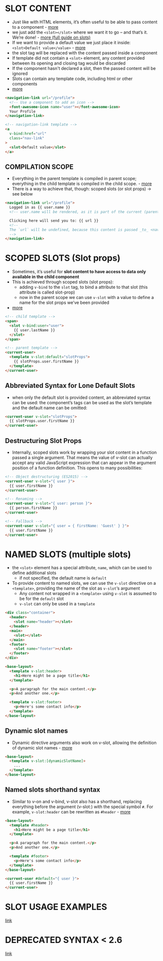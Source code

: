 # SLOT CONTENT

* Just like with HTML elements, it’s often useful to be able to pass content to a component - [more](https://vuejs.org/v2/guide/components.html#Content-Distribution-with-Slots)
* we just add the `<slot></slot>` where we want it to go – and that’s it. We’re done! - [more (full guide on slots)](https://vuejs.org/v2/guide/components-slots.html)
* If we want to provide a default value we just place it inside: `<slot>Default value</value>` - [more](https://vuejs.org/v2/guide/components-slots.html#Fallback-Content)
* the slot tag will be replaced with the content passed inside a component
* If template did not contain a `<slot>` element, any content provided between its opening and closing tag would be discarded
* If the component hasn't declared a slot, then the passed content will be ignored
* Slots can contain any template code, including html or other components
* [more](https://vuejs.org/v2/guide/components-slots.html#Slot-Content)

```html
<navigation-link url="/profile">
  <!-- Use a component to add an icon -->
  <font-awesome-icon name="user"></font-awesome-icon>
  Your Profile
</navigation-link>
```
```html
<!-- navigation-link template -->
<a
  v-bind:href="url"
  class="nav-link"
>
  <slot>Default value</slot>
</a>
```

## COMPILATION SCOPE

* Everything in the parent template is compiled in parent scope; everything in the child template is compiled in the child scope. - [more](https://vuejs.org/v2/guide/components-slots.html#Compilation-Scope)
* There is a way to achieve that, though: scoped slots (or slot props) -> see below

```html
<navigation-link url="/profile">
  Logged in as {{ user.name }} 
  <!-- user.name will be rendered, as it is part of the current (parent) scope -->

  Clicking here will send you to: {{ url }}
  <!--
  The `url` will be undefined, because this content is passed _to_ <navigation-link>, rather than defined _inside_ the <navigation-link> component.
  -->
</navigation-link>
```

# SCOPED SLOTS (Slot props)

* Sometimes, it’s useful for __slot content to have access to data only available in the child component__
* This is achieved through scoped slots (slot props):
    * adding `v-bind` to the `slot` tag, to bind a attribute to that slot (this attribute is called slot-prop)
    * now in the parent scope we can use `v-slot` with a value to define a name for the slot props we’ve been provided
* [more](https://vuejs.org/v2/guide/components-slots.html#Scoped-Slots)

```html
<!-- child template -->
<span>
  <slot v-bind:user="user">
    {{ user.lastName }}
  </slot>
</span>
```
```html
<!-- parent template -->
<current-user>
  <template v-slot:default="slotProps">
    {{ slotProps.user.firstName }}
  </template>
</current-user>
```

## Abbreviated Syntax for Lone Default Slots

* when only the default slot is provided content, an abbreviated syntax can be used: the component’s tags can be used as the slot’s template and the default name can be omitted:

```html
<current-user v-slot="slotProps">
  {{ slotProps.user.firstName }}
</current-user>
```

## Destructuring Slot Props

* Internally, scoped slots work by wrapping your slot content in a function passed a single argument. That means the value of v-slot can actually accept any valid JavaScript expression that can appear in the argument position of a function definition. This opens to many possibilities:

```html
<!-- Object destructuring (ES2015) -->
<current-user v-slot="{ user }">
  {{ user.firstName }}
</current-user>
```
```html
<!-- Renaming -->
<current-user v-slot="{ user: person }">
  {{ person.firstName }}
</current-user>
```
```html
<!-- Fallback -->
<current-user v-slot="{ user = { firstName: 'Guest' } }">
  {{ user.firstName }}
</current-user>
```

# NAMED SLOTS (multiple slots)

* the `<slot>` element has a special attribute, `name`, which can be used to define additional slots
    * if not specified, the default name is `default`
* To provide content to named slots, we can use the `v-slot` directive on a `<template>`, providing the name of the slot as `v-slot`‘s argument
    * Any content not wrapped in a `<template>` using `v-slot` is assumed to be for the `default` slot
    * `v-slot` can only be used in a `template`

```html
<div class="container">
  <header>
    <slot name="header"></slot>
  </header>
  <main>
    <slot></slot>
  </main>
  <footer>
    <slot name="footer"></slot>
  </footer>
</div>
```
```html
<base-layout>
  <template v-slot:header>
    <h1>Here might be a page title</h1>
  </template>

  <p>A paragraph for the main content.</p>
  <p>And another one.</p>

  <template v-slot:footer>
    <p>Here's some contact info</p>
  </template>
</base-layout>
```

## Dynamic slot names

* Dynamic directive arguments also work on v-slot, allowing the definition of dynamic slot names - [more](https://vuejs.org/v2/guide/components-slots.html#Dynamic-Slot-Names)

```html
<base-layout>
  <template v-slot:[dynamicSlotName]>
    ...
  </template>
</base-layout>
```

## Named slots shorthand syntax

* Similar to v-on and v-bind, v-slot also has a shorthand, replacing everything before the argument (v-slot:) with the special symbol `#`. For example, `v-slot:header` can be rewritten as `#header` - [more](https://vuejs.org/v2/guide/components-slots.html#Named-Slots-Shorthand)

```html
<base-layout>
  <template #header>
    <h1>Here might be a page title</h1>
  </template>

  <p>A paragraph for the main content.</p>
  <p>And another one.</p>

  <template #footer>
    <p>Here's some contact info</p>
  </template>
</base-layout>
```

```html
<current-user #default="{ user }">
  {{ user.firstName }}
</current-user>
```

# SLOT USAGE EXAMPLES

[link](https://vuejs.org/v2/guide/components-slots.html#Other-Examples)

# DEPRECATED SYNTAX < 2.6

[link](https://vuejs.org/v2/guide/components-slots.html#Deprecated-Syntax)

